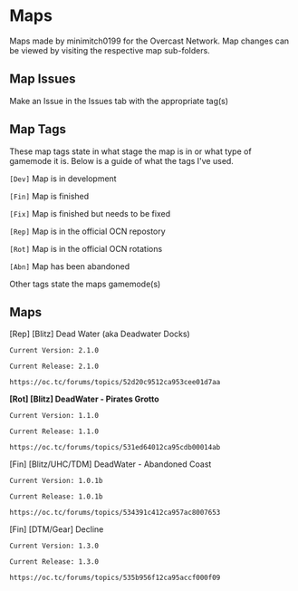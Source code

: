 **Maps**
====

Maps made by minimitch0199 for the Overcast Network.
Map changes can be viewed by visiting the respective map sub-folders.

Map Issues
---
Make an Issue in the Issues tab with the appropriate tag(s)

Map Tags
---
These map tags state in what stage the map is in or what type of gamemode it is. Below is a guide of what the tags I've used.

`[Dev]` Map is in development

`[Fin]` Map is finished

`[Fix]` Map is finished but needs to be fixed

`[Rep]` Map is in the official OCN repostory

`[Rot]` Map is in the official OCN rotations

`[Abn]` Map has been abandoned

Other tags state the maps gamemode(s)

Maps
---

[Rep] [Blitz] Dead Water (aka Deadwater Docks)

`Current Version: 2.1.0` 

`Current Release: 2.1.0`

```
https://oc.tc/forums/topics/52d20c9512ca953cee01d7aa
```

**[Rot] [Blitz] DeadWater - Pirates Grotto** 

`Current Version: 1.1.0`

`Current Release: 1.1.0`

```
https://oc.tc/forums/topics/531ed64012ca95cdb00014ab
```

[Fin] [Blitz/UHC/TDM] DeadWater - Abandoned Coast 

`Current Version: 1.0.1b`

`Current Release: 1.0.1b`

```
https://oc.tc/forums/topics/534391c412ca957ac8007653
```

[Fin] [DTM/Gear] Decline 

`Current Version: 1.3.0`

`Current Release: 1.3.0`

```
https://oc.tc/forums/topics/535b956f12ca95accf000f09
```
